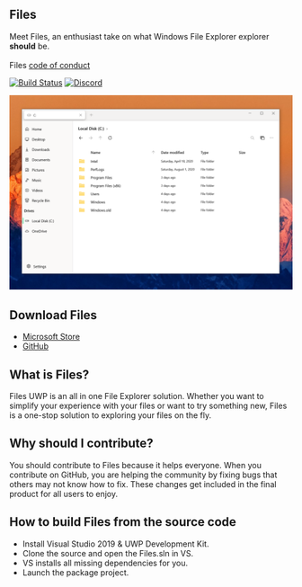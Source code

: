 ## Files
Meet Files, an enthusiast take on what Windows File Explorer explorer <b>should</b> be.
<br><br>
Files <a href="https://github.com/files-community/files-uwp/blob/master/CODE_OF_CONDUCT.md">code of conduct</a>

[![Build Status](https://dev.azure.com/lukeblevins150823/Files%20UWP/_apis/build/status/Build%20Pipeline?branchName=master)](https://dev.azure.com/lukeblevins150823/Files%20UWP/_build/latest?definitionId=4&branchName=master)
[![Discord](https://discordapp.com/api/guilds/725513575971684472/widget.png)](https://discord.gg/mr5hVu8)

<img src="Files/Assets/FilesHome.png" width="600px"><br>
## Download Files 
- <a href="https://www.microsoft.com/store/apps/9NGHP3DX8HDX">Microsoft Store</a>
- <a href="https://github.com/files-community/files-uwp/releases/download/v0.14/FilesUWP-0.14.Msixbundle">GitHub</a>
## What is Files?
Files UWP is an all in one File Explorer solution. Whether you want to simplify your experience with your files or want to try something new, Files is a one-stop solution to exploring your files on the fly.

## Why should I contribute?
You should contribute to Files because it helps everyone. When you contribute on GitHub, you are helping the community by fixing bugs that others may not know how to fix. These changes get included in the final product for all users to enjoy.

## How to build Files from the source code
- Install Visual Studio 2019 & UWP Development Kit.
- Clone the source and open the Files.sln in VS.
- VS installs all missing dependencies for you.
- Launch the package project.

